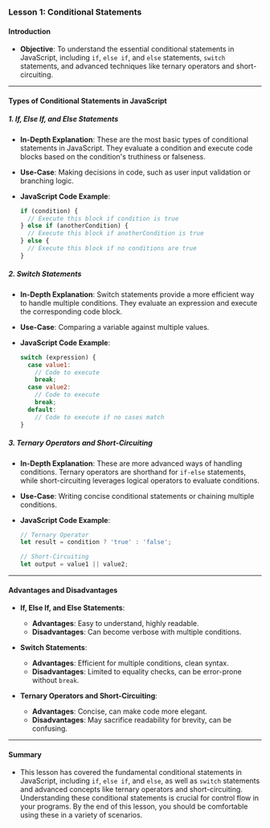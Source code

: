 ### Lesson 1: Conditional Statements

#### Introduction
- **Objective**: To understand the essential conditional statements in JavaScript, including `if`, `else if`, and `else` statements, `switch` statements, and advanced techniques like ternary operators and short-circuiting.

---

#### Types of Conditional Statements in JavaScript

##### 1. If, Else If, and Else Statements
- **In-Depth Explanation**: These are the most basic types of conditional statements in JavaScript. They evaluate a condition and execute code blocks based on the condition's truthiness or falseness.

- **Use-Case**: Making decisions in code, such as user input validation or branching logic.
- **JavaScript Code Example**:
  ```javascript
  if (condition) {
    // Execute this block if condition is true
  } else if (anotherCondition) {
    // Execute this block if anotherCondition is true
  } else {
    // Execute this block if no conditions are true
  }
  ```

##### 2. Switch Statements
- **In-Depth Explanation**: Switch statements provide a more efficient way to handle multiple conditions. They evaluate an expression and execute the corresponding code block.

- **Use-Case**: Comparing a variable against multiple values.
- **JavaScript Code Example**:
  ```javascript
  switch (expression) {
    case value1:
      // Code to execute
      break;
    case value2:
      // Code to execute
      break;
    default:
      // Code to execute if no cases match
  }
  ```

##### 3. Ternary Operators and Short-Circuiting
- **In-Depth Explanation**: These are more advanced ways of handling conditions. Ternary operators are shorthand for `if-else` statements, while short-circuiting leverages logical operators to evaluate conditions.

- **Use-Case**: Writing concise conditional statements or chaining multiple conditions.
- **JavaScript Code Example**:
  ```javascript
  // Ternary Operator
  let result = condition ? 'true' : 'false';

  // Short-Circuiting
  let output = value1 || value2;
  ```

---

#### Advantages and Disadvantages
- **If, Else If, and Else Statements**:
  - **Advantages**: Easy to understand, highly readable.
  - **Disadvantages**: Can become verbose with multiple conditions.

- **Switch Statements**:
  - **Advantages**: Efficient for multiple conditions, clean syntax.
  - **Disadvantages**: Limited to equality checks, can be error-prone without `break`.

- **Ternary Operators and Short-Circuiting**:
  - **Advantages**: Concise, can make code more elegant.
  - **Disadvantages**: May sacrifice readability for brevity, can be confusing.

---

#### Summary
- This lesson has covered the fundamental conditional statements in JavaScript, including `if`, `else if`, and `else`, as well as `switch` statements and advanced concepts like ternary operators and short-circuiting. Understanding these conditional statements is crucial for control flow in your programs. By the end of this lesson, you should be comfortable using these in a variety of scenarios.